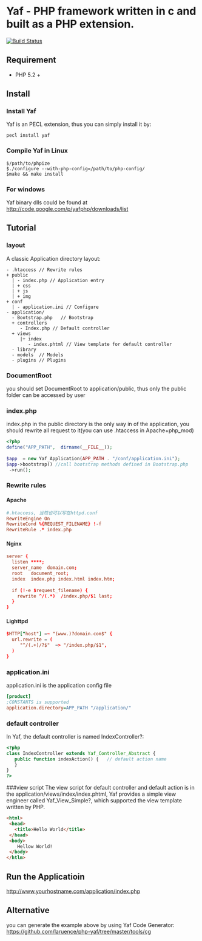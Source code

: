 # Yaf - PHP framework written in c and built as a PHP extension.

[![Build Status](https://secure.travis-ci.org/laruence/php-yaf.png)](http://travis-ci.org/laruence/php-yaf)

## Requirement
 - PHP 5.2 +

## Install

### Install Yaf 
Yaf is an PECL extension, thus you can simply install it by:
````
pecl install yaf
````
### Compile Yaf in Linux
````
$/path/to/phpize
$./configure --with-php-config=/path/to/php-config/
$make && make install
````

### For windows 
Yaf binary dlls could be found at http://code.google.com/p/yafphp/downloads/list

## Tutorial

### layout
A classic Application directory layout:

````
- .htaccess // Rewrite rules
+ public
  | - index.php // Application entry
  | + css
  | + js
  | + img
+ conf
  | - application.ini // Configure 
- application/
  - Bootstrap.php   // Bootstrap
  + controllers
     - Index.php // Default controller
  + views    
     |+ index   
        - index.phtml // View template for default controller
  - library
  - models  // Models
  - plugins // Plugins
````
### DocumentRoot
you should set DocumentRoot to application/public, thus only the public folder can be accessed by user

### index.php
index.php in the public directory is the only way in of the application, you should rewrite all request to it(you can use .htaccess in Apache+php_mod) 

````php
<?php
define("APP_PATH",  dirname(__FILE__));
 
$app  = new Yaf_Application(APP_PATH . "/conf/application.ini");
$app->bootstrap() //call bootstrap methods defined in Bootstrap.php
 ->run();
````
### Rewrite rules

#### Apache

````conf
#.htaccess, 当然也可以写在httpd.conf
RewriteEngine On
RewriteCond %{REQUEST_FILENAME} !-f
RewriteRule .* index.php
````

#### Nginx

````conf
server {
  listen ****;
  server_name  domain.com;
  root   document_root;
  index  index.php index.html index.htm;
 
  if (!-e $request_filename) {
    rewrite ^/(.*)  /index.php/$1 last;
  }
}
````

#### Lighttpd

````conf
$HTTP["host"] =~ "(www.)?domain.com$" {
  url.rewrite = (
     "^/(.+)/?$"  => "/index.php/$1",
  )
}
````

### application.ini

application.ini is the application config file

````ini
[product]
;CONSTANTS is supported
application.directory=APP_PATH "/application/" 
````

### default controller
In Yaf, the default controller is named IndexController?:

````php
<?php
class IndexController extends Yaf_Controller_Abstract {
   public function indexAction() {   // default action name
   }
}
?>
````

###view script
The view script for default controller and default action is in the application/views/index/index.phtml, Yaf provides a simple view engineer called Yaf_View_Simple?, which supported the view template written by PHP.

````html
<html>
 <head>
   <title>Hello World</title>
 </head>
 <body>
    Hellow World!
 </body>
</htlm>
````

## Run the Applicatioin

http://www.yourhostname.com/application/index.php

## Alternative
you can generate the example above by using Yaf Code Generator:  https://github.com/laruence/php-yaf/tree/master/tools/cg
